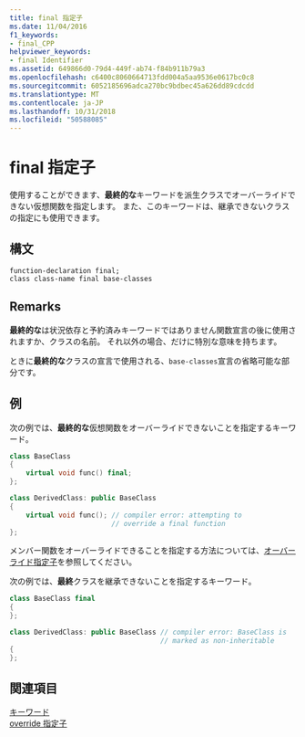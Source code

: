 ```yaml
---
title: final 指定子
ms.date: 11/04/2016
f1_keywords:
- final_CPP
helpviewer_keywords:
- final Identifier
ms.assetid: 649866d0-79d4-449f-ab74-f84b911b79a3
ms.openlocfilehash: c6400c8060664713fdd004a5aa9536e0617bc0c8
ms.sourcegitcommit: 6052185696adca270bc9bdbec45a626dd89cdcdd
ms.translationtype: MT
ms.contentlocale: ja-JP
ms.lasthandoff: 10/31/2018
ms.locfileid: "50588085"
---
```

# <a name="final-specifier"></a>final 指定子

使用することができます、**最終的な**キーワードを派生クラスでオーバーライドできない仮想関数を指定します。 また、このキーワードは、継承できないクラスの指定にも使用できます。

## <a name="syntax"></a>構文

```
function-declaration final;
class class-name final base-classes
```

## <a name="remarks"></a>Remarks

**最終的な**は状況依存と予約済みキーワードではありません関数宣言の後に使用されますか、クラスの名前。 それ以外の場合、だけに特別な意味を持ちます。

ときに**最終的な**クラスの宣言で使用される、`base-classes`宣言の省略可能な部分です。

## <a name="example"></a>例

次の例では、**最終的な**仮想関数をオーバーライドできないことを指定するキーワード。

```cpp
class BaseClass
{
    virtual void func() final;
};

class DerivedClass: public BaseClass
{
    virtual void func(); // compiler error: attempting to
                         // override a final function
};
```

メンバー関数をオーバーライドできることを指定する方法については、[オーバーライド指定子](../cpp/override-specifier.md)を参照してください。

次の例では、**最終**クラスを継承できないことを指定するキーワード。

```cpp
class BaseClass final
{
};

class DerivedClass: public BaseClass // compiler error: BaseClass is
                                     // marked as non-inheritable
{
};
```

## <a name="see-also"></a>関連項目

[キーワード](../cpp/keywords-cpp.md)<br/>
[override 指定子](../cpp/override-specifier.md)